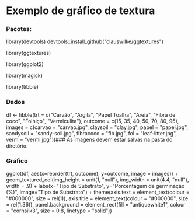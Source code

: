 # Exemplo de gráfico de textura 

### Pacotes: 
library(devtools) 
devtools::install_github("clauswilke/ggtextures")

library(ggtextures) 

library(ggplot2) 

library(magick)

library(tibble) 


### Dados 

df <- tibble(trt = c("Carvão", "Argila", "Papel Toalha", "Areia", "Fibra de coco", 
"Folhiço", "Vermiculita"), outcome = c(15, 35, 40, 50, 70, 80, 95), 
images = c(carvao = "carvao.jpg",
claysoil = "clay.jpg",
papel = "papel.jpg",
sandysoil = "sandy-soil.jpg",
fibracoco = "fib.jpg",
fol = "leaf-litter.jpg",
verm = "vermi.jpg"))### As imagens devem estar salvas na pasta do diretório.

### Gráfico 

ggplot(df, aes(x=reorder(trt, outcome), y=outcome, image = images)) +
geom_textured_col(img_height = unit(1, "null"), img_width = unit(4.4, "null"), width = .9) +
labs(x="Tipo de Substrato", y="Porcentagem de germinação (%)", image="Tipo de Substrato") +
theme(axis.text = element_text(colour = "#000000", size = rel(1)),
axis.title = element_text(colour = "#000000", size = rel(1.36)),
panel.background = element_rect(fill = "antiquewhite1",
colour = "cornsilk3",
size = 0.8, linetype = "solid"))
